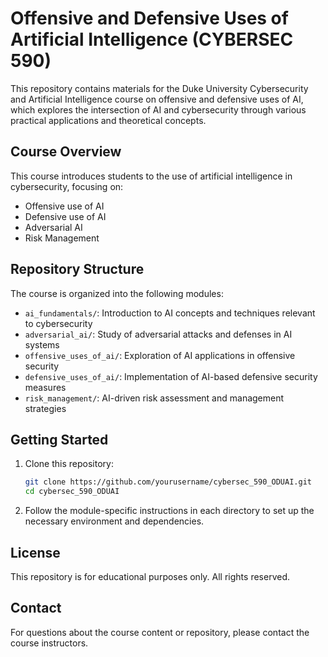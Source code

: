 # Offensive and Defensive Uses of Artificial Intelligence (CYBERSEC 590)

This repository contains materials for the Duke University Cybersecurity and Artificial Intelligence course on offensive and defensive uses of AI, which explores the intersection of AI and cybersecurity through various practical applications and theoretical concepts.

## Course Overview

This course introduces students to the use of artificial intelligence in cybersecurity, focusing on:
- Offensive use of AI
- Defensive use of AI
- Adversarial AI
- Risk Management

## Repository Structure

The course is organized into the following modules:

- `ai_fundamentals/`: Introduction to AI concepts and techniques relevant to cybersecurity
- `adversarial_ai/`: Study of adversarial attacks and defenses in AI systems
- `offensive_uses_of_ai/`: Exploration of AI applications in offensive security
- `defensive_uses_of_ai/`: Implementation of AI-based defensive security measures
- `risk_management/`: AI-driven risk assessment and management strategies

## Getting Started

1. Clone this repository:
   ```bash
   git clone https://github.com/yourusername/cybersec_590_ODUAI.git
   cd cybersec_590_ODUAI
   ```

2. Follow the module-specific instructions in each directory to set up the necessary environment and dependencies.

## License

This repository is for educational purposes only. All rights reserved.

## Contact

For questions about the course content or repository, please contact the course instructors. 